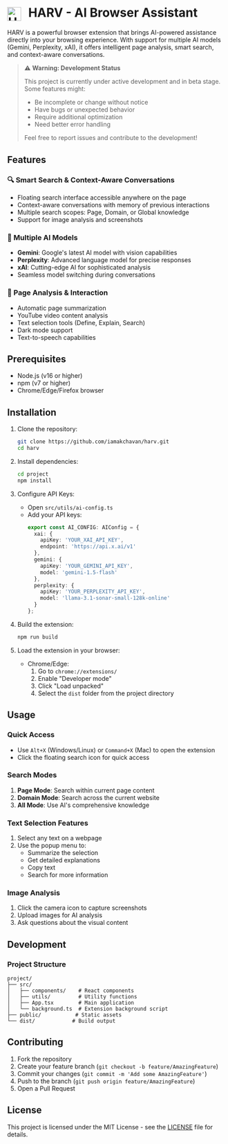 # <img src="https://hebbkx1anhila5yf.public.blob.vercel-storage.com/extension_icon%20(4)-6Wye0wySEvOe9CE7mSoAVG5mEWUqc7.png" alt="HARV Logo" width="32" height="32" style="vertical-align: middle; margin-right: 10px;"> HARV - AI Browser Assistant

HARV is a powerful browser extension that brings AI-powered assistance directly into your browsing experience. With support for multiple AI models (Gemini, Perplexity, xAI), it offers intelligent page analysis, smart search, and context-aware conversations.


> ⚠️ **Warning: Development Status**
> 
> This project is currently under active development and in beta stage. Some features might:
> - Be incomplete or change without notice
> - Have bugs or unexpected behavior
> - Require additional optimization
> - Need better error handling
>
> Feel free to report issues and contribute to the development!



## Features

### 🔍 Smart Search & Context-Aware Conversations
- Floating search interface accessible anywhere on the page
- Context-aware conversations with memory of previous interactions
- Multiple search scopes: Page, Domain, or Global knowledge
- Support for image analysis and screenshots

### 🤖 Multiple AI Models
- **Gemini**: Google's latest AI model with vision capabilities
- **Perplexity**: Advanced language model for precise responses
- **xAI**: Cutting-edge AI for sophisticated analysis
- Seamless model switching during conversations

### 📑 Page Analysis & Interaction
- Automatic page summarization
- YouTube video content analysis
- Text selection tools (Define, Explain, Search)
- Dark mode support
- Text-to-speech capabilities

## Prerequisites

- Node.js (v16 or higher)
- npm (v7 or higher)
- Chrome/Edge/Firefox browser

## Installation

1. Clone the repository:
   ```bash
   git clone https://github.com/iamakchavan/harv.git
   cd harv
   ```

2. Install dependencies:
   ```bash
   cd project
   npm install
   ```

3. Configure API Keys:
   - Open `src/utils/ai-config.ts`
   - Add your API keys:
     ```typescript
     export const AI_CONFIG: AIConfig = {
       xai: {
         apiKey: 'YOUR_XAI_API_KEY',
         endpoint: 'https://api.x.ai/v1'
       },
       gemini: {
         apiKey: 'YOUR_GEMINI_API_KEY',
         model: 'gemini-1.5-flash'
       },
       perplexity: {
         apiKey: 'YOUR_PERPLEXITY_API_KEY',
         model: 'llama-3.1-sonar-small-128k-online'
       }
     };
     ```

4. Build the extension:
   ```bash
   npm run build
   ```

5. Load the extension in your browser:
   - Chrome/Edge:
     1. Go to `chrome://extensions/`
     2. Enable "Developer mode"
     3. Click "Load unpacked"
     4. Select the `dist` folder from the project directory

## Usage

### Quick Access
- Use `Alt+X` (Windows/Linux) or `Command+X` (Mac) to open the extension
- Click the floating search icon for quick access

### Search Modes
1. **Page Mode**: Search within current page content
2. **Domain Mode**: Search across the current website
3. **All Mode**: Use AI's comprehensive knowledge

### Text Selection Features
1. Select any text on a webpage
2. Use the popup menu to:
   - Summarize the selection
   - Get detailed explanations
   - Copy text
   - Search for more information

### Image Analysis
1. Click the camera icon to capture screenshots
2. Upload images for AI analysis
3. Ask questions about the visual content

## Development

### Project Structure
```
project/
├── src/
│   ├── components/    # React components
│   ├── utils/         # Utility functions
│   ├── App.tsx        # Main application
│   └── background.ts  # Extension background script
├── public/           # Static assets
└── dist/            # Build output
```



## Contributing

1. Fork the repository
2. Create your feature branch (`git checkout -b feature/AmazingFeature`)
3. Commit your changes (`git commit -m 'Add some AmazingFeature'`)
4. Push to the branch (`git push origin feature/AmazingFeature`)
5. Open a Pull Request

## License

This project is licensed under the MIT License - see the [LICENSE](LICENSE) file for details.